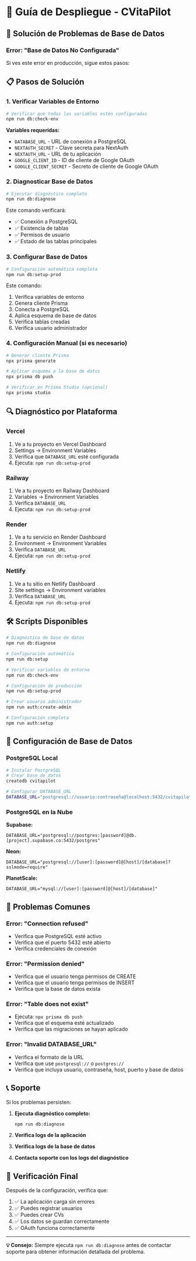 # 🚀 Guía de Despliegue - CVitaPilot

## 🔧 Solución de Problemas de Base de Datos

### Error: "Base de Datos No Configurada"

Si ves este error en producción, sigue estos pasos:

## 📋 Pasos de Solución

### 1. **Verificar Variables de Entorno**

```bash
# Verificar que todas las variables estén configuradas
npm run db:check-env
```

**Variables requeridas:**

- `DATABASE_URL` - URL de conexión a PostgreSQL
- `NEXTAUTH_SECRET` - Clave secreta para NextAuth
- `NEXTAUTH_URL` - URL de tu aplicación
- `GOOGLE_CLIENT_ID` - ID de cliente de Google OAuth
- `GOOGLE_CLIENT_SECRET` - Secreto de cliente de Google OAuth

### 2. **Diagnosticar Base de Datos**

```bash
# Ejecutar diagnóstico completo
npm run db:diagnose
```

Este comando verificará:

- ✅ Conexión a PostgreSQL
- ✅ Existencia de tablas
- ✅ Permisos de usuario
- ✅ Estado de las tablas principales

### 3. **Configurar Base de Datos**

```bash
# Configuración automática completa
npm run db:setup-prod
```

Este comando:

1. Verifica variables de entorno
2. Genera cliente Prisma
3. Conecta a PostgreSQL
4. Aplica esquema de base de datos
5. Verifica tablas creadas
6. Verifica usuario administrador

### 4. **Configuración Manual (si es necesario)**

```bash
# Generar cliente Prisma
npx prisma generate

# Aplicar esquema a la base de datos
npx prisma db push

# Verificar en Prisma Studio (opcional)
npx prisma studio
```

## 🔍 Diagnóstico por Plataforma

### **Vercel**

1. Ve a tu proyecto en Vercel Dashboard
2. Settings → Environment Variables
3. Verifica que `DATABASE_URL` esté configurada
4. Ejecuta: `npm run db:setup-prod`

### **Railway**

1. Ve a tu proyecto en Railway Dashboard
2. Variables → Environment Variables
3. Verifica `DATABASE_URL`
4. Ejecuta: `npm run db:setup-prod`

### **Render**

1. Ve a tu servicio en Render Dashboard
2. Environment → Environment Variables
3. Verifica `DATABASE_URL`
4. Ejecuta: `npm run db:setup-prod`

### **Netlify**

1. Ve a tu sitio en Netlify Dashboard
2. Site settings → Environment variables
3. Verifica `DATABASE_URL`
4. Ejecuta: `npm run db:setup-prod`

## 🛠️ Scripts Disponibles

```bash
# Diagnóstico de base de datos
npm run db:diagnose

# Configuración automática
npm run db:setup

# Verificar variables de entorno
npm run db:check-env

# Configuración de producción
npm run db:setup-prod

# Crear usuario administrador
npm run auth:create-admin

# Configuración completa
npm run auth:setup
```

## 🔗 Configuración de Base de Datos

### **PostgreSQL Local**

```bash
# Instalar PostgreSQL
# Crear base de datos
createdb cvitapilot

# Configurar DATABASE_URL
DATABASE_URL="postgresql://usuario:contraseña@localhost:5432/cvitapilot"
```

### **PostgreSQL en la Nube**

**Supabase:**

```
DATABASE_URL="postgresql://postgres:[password]@db.[project].supabase.co:5432/postgres"
```

**Neon:**

```
DATABASE_URL="postgresql://[user]:[password]@[host]/[database]?sslmode=require"
```

**PlanetScale:**

```
DATABASE_URL="mysql://[user]:[password]@[host]/[database]"
```

## 🚨 Problemas Comunes

### **Error: "Connection refused"**

- Verifica que PostgreSQL esté activo
- Verifica que el puerto 5432 esté abierto
- Verifica credenciales de conexión

### **Error: "Permission denied"**

- Verifica que el usuario tenga permisos de CREATE
- Verifica que el usuario tenga permisos de INSERT
- Verifica que la base de datos exista

### **Error: "Table does not exist"**

- Ejecuta: `npx prisma db push`
- Verifica que el esquema esté actualizado
- Verifica que las migraciones se hayan aplicado

### **Error: "Invalid DATABASE_URL"**

- Verifica el formato de la URL
- Verifica que use `postgresql://` o `postgres://`
- Verifica que incluya usuario, contraseña, host, puerto y base de datos

## 📞 Soporte

Si los problemas persisten:

1. **Ejecuta diagnóstico completo:**

   ```bash
   npm run db:diagnose
   ```

2. **Verifica logs de la aplicación**
3. **Verifica logs de la base de datos**
4. **Contacta soporte con los logs del diagnóstico**

## 🎯 Verificación Final

Después de la configuración, verifica que:

1. ✅ La aplicación carga sin errores
2. ✅ Puedes registrar usuarios
3. ✅ Puedes crear CVs
4. ✅ Los datos se guardan correctamente
5. ✅ OAuth funciona correctamente

---

**💡 Consejo:** Siempre ejecuta `npm run db:diagnose` antes de contactar soporte para obtener información detallada del problema.
